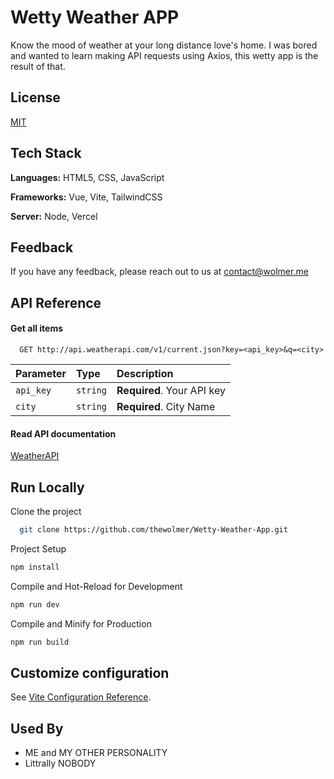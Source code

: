 
# Wetty Weather APP

Know the mood of weather at your long distance love's home. I was bored and wanted to learn making API requests using Axios, this wetty app is the result of that.


## License

[MIT](https://choosealicense.com/licenses/mit/)




## Tech Stack
**Languages:** HTML5, CSS, JavaScript

**Frameworks:** Vue, Vite, TailwindCSS

**Server:** Node, Vercel




## Feedback

If you have any feedback, please reach out to us at contact@wolmer.me


## API Reference

#### Get all items

```http
  GET http://api.weatherapi.com/v1/current.json?key=<api_key>&q=<city>
```

| Parameter | Type     | Description                |
| :-------- | :------- | :------------------------- |
| `api_key` | `string` | **Required**. Your API key |
| `city`       | `string` | **Required**. City Name    |

#### Read API documentation 
[WeatherAPI](https://www.weatherapi.com/docs/)

## Run Locally

Clone the project

```bash
  git clone https://github.com/thewolmer/Wetty-Weather-App.git
```

 Project Setup

```bash
npm install
```

 Compile and Hot-Reload for Development

```bash
npm run dev
```

 Compile and Minify for Production

```bash
npm run build
```



## Customize configuration

See [Vite Configuration Reference](https://vitejs.dev/config/).

## Used By


- ME and MY OTHER PERSONALITY
- Littrally NOBODY






